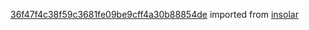 [36f47f4c38f59c3681fe09be9cff4a30b88854de](https://github.com/insolar/insolar/commit/36f47f4c38f59c3681fe09be9cff4a30b88854de) imported from [insolar](https://github.com/insolar/insolar)
